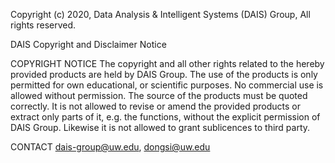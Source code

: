 Copyright (c) 2020, Data Analysis & Intelligent Systems (DAIS) Group, All rights reserved.

DAIS Copyright and Disclaimer Notice

COPYRIGHT NOTICE The copyright and all other rights related to the hereby provided products are held by DAIS Group. The use of the products is only permitted for own educational, or scientific purposes. No commercial use is allowed without permission. The source of the products must be quoted correctly. It is not allowed to revise or amend the provided products or extract only parts of it, e.g. the functions, without the explicit permission of DAIS Group. Likewise it is not allowed to grant sublicences to third party.

CONTACT dais-group@uw.edu, dongsi@uw.edu
